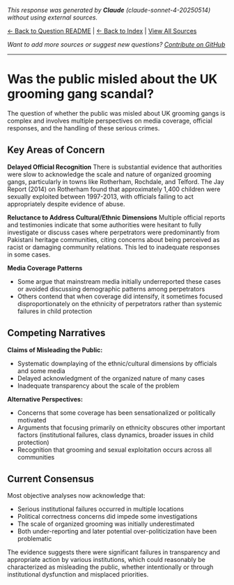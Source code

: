 <!-- 
Generated by: claude
Model: claude-sonnet-4-20250514
Prompt type: default
Generated at: 2025-06-21T23:07:48.094678
-->

*This response was generated by **Claude** (claude-sonnet-4-20250514) without using external sources.*

[← Back to Question README](README.md) | [← Back to Index](../README.md) | [View All Sources](../allsources.md)

*Want to add more sources or suggest new questions? [Contribute on GitHub](https://github.com/justinwest/SuggestedSources)*

---

# Was the public misled about the UK grooming gang scandal?

The question of whether the public was misled about UK grooming gangs is complex and involves multiple perspectives on media coverage, official responses, and the handling of these serious crimes.

## Key Areas of Concern

**Delayed Official Recognition**
There is substantial evidence that authorities were slow to acknowledge the scale and nature of organized grooming gangs, particularly in towns like Rotherham, Rochdale, and Telford. The Jay Report (2014) on Rotherham found that approximately 1,400 children were sexually exploited between 1997-2013, with officials failing to act appropriately despite evidence of abuse.

**Reluctance to Address Cultural/Ethnic Dimensions**
Multiple official reports and testimonies indicate that some authorities were hesitant to fully investigate or discuss cases where perpetrators were predominantly from Pakistani heritage communities, citing concerns about being perceived as racist or damaging community relations. This led to inadequate responses in some cases.

**Media Coverage Patterns**
- Some argue that mainstream media initially underreported these cases or avoided discussing demographic patterns among perpetrators
- Others contend that when coverage did intensify, it sometimes focused disproportionately on the ethnicity of perpetrators rather than systemic failures in child protection

## Competing Narratives

**Claims of Misleading the Public:**
- Systematic downplaying of the ethnic/cultural dimensions by officials and some media
- Delayed acknowledgment of the organized nature of many cases
- Inadequate transparency about the scale of the problem

**Alternative Perspectives:**
- Concerns that some coverage has been sensationalized or politically motivated
- Arguments that focusing primarily on ethnicity obscures other important factors (institutional failures, class dynamics, broader issues in child protection)
- Recognition that grooming and sexual exploitation occurs across all communities

## Current Consensus

Most objective analyses now acknowledge that:
- Serious institutional failures occurred in multiple locations
- Political correctness concerns did impede some investigations
- The scale of organized grooming was initially underestimated
- Both under-reporting and later potential over-politicization have been problematic

The evidence suggests there were significant failures in transparency and appropriate action by various institutions, which could reasonably be characterized as misleading the public, whether intentionally or through institutional dysfunction and misplaced priorities.